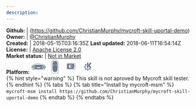 ```yaml
---
description: 
---
```



**Github:** | (https://github.com/ChristianMurphy/mycroft-skill-uportal-demo)  
**Owner:** | [@ChristianMurphy](https://github.com/ChristianMurphy)  
**Created:** | 2018-05-15T03:16:35Z  **Last updated:** 2018-06-11T16:54:14Z  
**License:** | [Apache License 2.0](https://api.github.com/licenses/apache-2.0)  
**Market status:** | [Not in Market](https://market.mycroft.ai/skill/)  
**Platform:**   ![](.gitbook/assets/mark-1-icon.png)  ![](.gitbook/assets/mark-2-icon.png)  ![](.gitbook/assets/picroft-icon.png)  ![](.gitbook/assets/kde.png)   
{% hint style="warning" %}
This skill is not aproved by Mycroft skill tester.
{% endhint %}
  {% tabs %}
{% tab title="Install by mycroft-msm" %}
``` mycroft-msm install https://github.com/ChristianMurphy/mycroft-skill-uportal-demo```
{% endtab %}
  {% endtabs %}
  